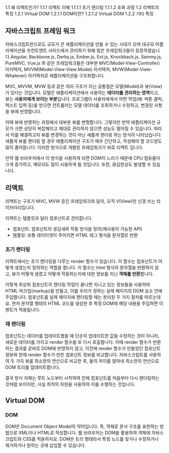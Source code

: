 1.1 왜 리액트인가?
1.1.1 리액트 이해
1.1.1.1 초기 렌더링
1.1.1.2 조화 과정
1.2 리액트의 특징
1.2.1 Virtual DOM
1.2.1.1 DOM이란?
1.2.1.2 Virtual DOM
1.2.2 기타 특징

## 자바스크립트 프레임 워크

자바스크립트만으로도 규모가 큰 애플리케이션을 만들 수 있는 시대가 오며 대규모 어플리케이션을 프런트엔트 사이드에서 관리하기 위해 많은 프레임워크들이 등장하였습니다.Angular, Backbone.js, Derby.js, Ember.js, Ext.js, Knockback.js, Sammy.js, PureMVC, Vue.js 와 같은 프레임워크들은 대부분 MVC(Model-View-Controller) 아키텍처, MVVM(Model-View-View Model) 아키텍처, MVW(Model-View-Whatever) 아키텍처로 애플리케이션을 구조화합니다.

MVC, MVVM, MVW 등과 같은 여러 구조가 지닌 공통점은 모델(Model)과 뷰(View)가 있다는 것입니다. 모델은 애플리케이션에서 사용하는 **데이터를 관리하는 영역**이고, 뷰는 **사용자에게 보이는 부분**입니다. 프로그램이 사용자에게서 어떤 작업(예: 버튼 클릭, 텍스트 입력 등)을 받으면 컨트롤러는 모델 데이터를 조회하거나 수정하고, 변경된 사항을 뷰에 반영합니다.

이때 뷰에 반영하는 과정에서 대부분 뷰를 변형합니다. 그렇지만 만약 애플리케이션 규모가 크면 상당히 복잡해지고 제대로 관리하지 않으면 성능도 떨어질 수 있습니다. 따라서 이를 해결하고자 뷰를 변경하는 것이 아닌 새롭게 렌더링 하는 방식이 나타났습니다. 새롭게 뷰를 랜더링 할 경우 애플리케이션 구조가 매우 간단하고, 작성해야 할 코드양도 많이 줄어듭니다. 이러한 방식으로 개발된 프레임워크가 바로 리액트 입니다.

만약 웹 브라우저에서 이 방식을 사용하게 되면 DOM이 느리기 때문에 CPU 점유율이 크게 증가하고, 메모리도 많이 사용하게 될 것입니다. 또한, 끊김현상도 발생할 수 있습니다.


## 리액트

리액트는 구조가 MVC, MVW 등인 프레임워크와 달리, 오직 V(View)만 신경 쓰는 라이브러리입니다.

리액트는 템플릿과 달리 컴포넌트로 관리합니다. 
- 컴포넌트: 컴포넌트의 생김새와 작동 방식을 정의(재사용이 가능한 API)
- 템플릿: 보통 데이터셋이 주어지면 HTML 태그 형식을 문자열로 반환

### 초기 랜더링
리액트에서는 초기 랜더링을 다루는 render 함수가 있습니다. 이 함수는 컴포넌트가 어떻게 생겼는지 정의하는 역할을 합니다. 이 함수는 html 형식의 문자열을 반환하지 않고, 뷰가 어떻게 생겼고 어떻게 작동하는지에 대한 정보를 지닌 **객체를 반환**합니다.

이렇게 최상위 컴포넌트의 렌더링 작업이 끝나면 지니고 있는 정보들을 사용하여 HTML 마크업(markup)을 만들고, 이를 우리가 정하는 실제 페이지의 DOM 요소 안에 주입합니다. 컴포넌트를 실제 페이지에 렌더링할 때는 분리된 두 가지 절차를 따르는데요. 먼저 문자열 형태의 HTML 코드를 생성한 후 특정 DOM에 해당 내용을 주입하면 이벤트가 적용됩니다.

### 재 랜더링
컴포넌트는 데이터를 업데이트했을 때 단순히 업데이트한 값을 수정하는 것이 아니라, 새로운 데이터를 가지고 render 함수를 또 다시 호출합니다. 이때 render 함수가 반환하는 결과를 곧바로 DOM에 반영하지 않고, 이전에 render 함수가 만들었던 컴포넌트 정보와 현재 render 함수가 만든 컴포넌트 정보를 비교합니다. 자바스크립트를 사용하여 두 가지 뷰를 최소한의 연산으로 비교한 후, 둘의 차이를 알아내 최소한의 연산으로 DOM 트리를 업데이트합니다. 

결국 방식 자체는 루트 노드부터 시작하여 전체 컴포넌트를 처음부터 다시 렌더링하는 것처럼 보이지만, 사실 최적의 자원을 사용하여 이를 수행하는 것입니다.

## Virtual DOM

### DOM
DOM은 Document Object Model의 약어입니다. 즉, 객체로 문서 구조를 표현하는 방법으로 XML이나 HTML로 작성합니다. 웹 브라우저는 DOM을 활용하여 객체에 자바스크립트와 CSS를 적용하지요. DOM은 트리 형태라서 특정 노드를 찾거나 수정하거나 제거하거나 원하는 곳에 삽입할 수 있습니다. 
